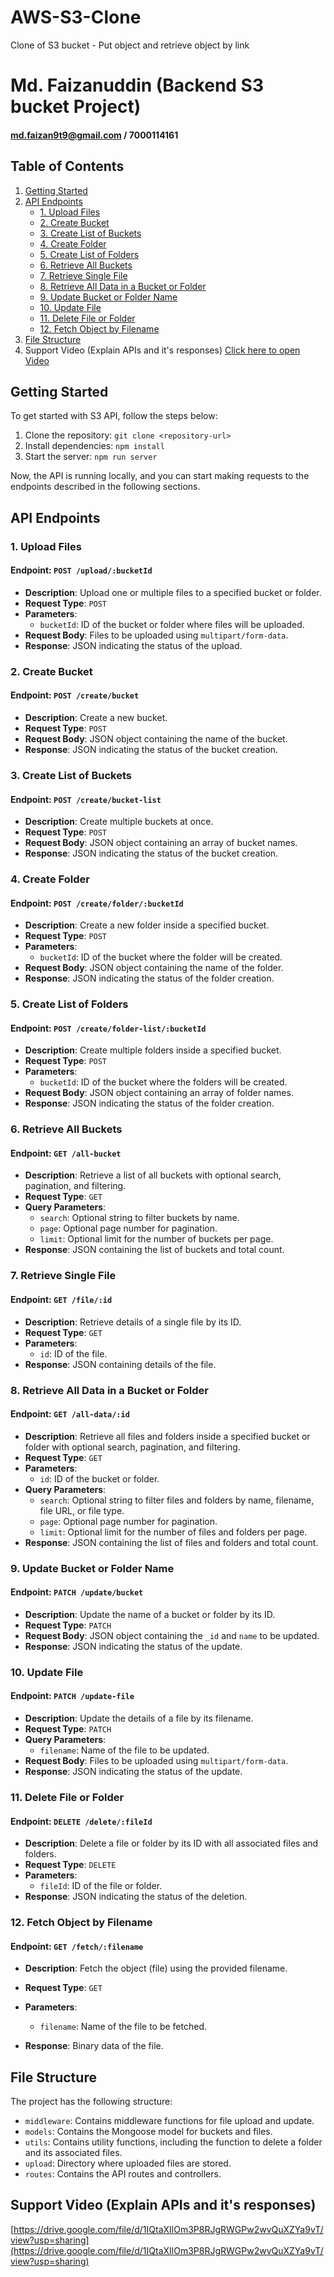 # AWS-S3-Clone
Clone of S3 bucket - Put object and retrieve object by link

# Md. Faizanuddin (Backend S3 bucket Project)
#### md.faizan9t9@gmail.com / 7000114161

## Table of Contents

1. [Getting Started](#getting-started)
2. [API Endpoints](#api-endpoints)
    - [1. Upload Files](#1-upload-files)
    - [2. Create Bucket](#2-create-bucket)
    - [3. Create List of Buckets](#3-create-list-of-buckets)
    - [4. Create Folder](#4-create-folder)
    - [5. Create List of Folders](#5-create-list-of-folders)
    - [6. Retrieve All Buckets](#6-retrieve-all-buckets)
    - [7. Retrieve Single File](#7-retrieve-single-file)
    - [8. Retrieve All Data in a Bucket or Folder](#8-retrieve-all-data-in-a-bucket-or-folder)
    - [9. Update Bucket or Folder Name](#9-update-bucket-or-folder-name)
    - [10. Update File](#10-update-file)
    - [11. Delete File or Folder](#11-delete-file-or-folder)
    - [12. Fetch Object by Filename](#12-fetch-object-by-filename)
3. [File Structure](#file-structure)
4. Support Video (Explain APIs and it's responses)
[Click here to open Video](https://drive.google.com/file/d/1IQtaXIlOm3P8RJgRWGPw2wvQuXZYa9vT/view?usp=sharing)

## Getting Started

To get started with S3 API, follow the steps below:

1. Clone the repository: `git clone <repository-url>`
2. Install dependencies: `npm install`
3. Start the server: `npm run server`

Now, the API is running locally, and you can start making requests to the endpoints described in the following sections.

## API Endpoints

### 1. Upload Files

#### Endpoint: `POST /upload/:bucketId`
- **Description**: Upload one or multiple files to a specified bucket or folder.
- **Request Type**: `POST`
- **Parameters**:
  - `bucketId`: ID of the bucket or folder where files will be uploaded.
- **Request Body**: Files to be uploaded using `multipart/form-data`.
- **Response**: JSON indicating the status of the upload.

### 2. Create Bucket

#### Endpoint: `POST /create/bucket`
- **Description**: Create a new bucket.
- **Request Type**: `POST`
- **Request Body**: JSON object containing the name of the bucket.
- **Response**: JSON indicating the status of the bucket creation.

### 3. Create List of Buckets

#### Endpoint: `POST /create/bucket-list`
- **Description**: Create multiple buckets at once.
- **Request Type**: `POST`
- **Request Body**: JSON object containing an array of bucket names.
- **Response**: JSON indicating the status of the bucket creation.

### 4. Create Folder

#### Endpoint: `POST /create/folder/:bucketId`
- **Description**: Create a new folder inside a specified bucket.
- **Request Type**: `POST`
- **Parameters**:
  - `bucketId`: ID of the bucket where the folder will be created.
- **Request Body**: JSON object containing the name of the folder.
- **Response**: JSON indicating the status of the folder creation.

### 5. Create List of Folders

#### Endpoint: `POST /create/folder-list/:bucketId`
- **Description**: Create multiple folders inside a specified bucket.
- **Request Type**: `POST`
- **Parameters**:
  - `bucketId`: ID of the bucket where the folders will be created.
- **Request Body**: JSON object containing an array of folder names.
- **Response**: JSON indicating the status of the folder creation.

### 6. Retrieve All Buckets

#### Endpoint: `GET /all-bucket`
- **Description**: Retrieve a list of all buckets with optional search, pagination, and filtering.
- **Request Type**: `GET`
- **Query Parameters**:
  - `search`: Optional string to filter buckets by name.
  - `page`: Optional page number for pagination.
  - `limit`: Optional limit for the number of buckets per page.
- **Response**: JSON containing the list of buckets and total count.

### 7. Retrieve Single File

#### Endpoint: `GET /file/:id`
- **Description**: Retrieve details of a single file by its ID.
- **Request Type**: `GET`
- **Parameters**:
  - `id`: ID of the file.
- **Response**: JSON containing details of the file.

### 8. Retrieve All Data in a Bucket or Folder

#### Endpoint: `GET /all-data/:id`
- **Description**: Retrieve all files and folders inside a specified bucket or folder with optional search, pagination, and filtering.
- **Request Type**: `GET`
- **Parameters**:
  - `id`: ID of the bucket or folder.
- **Query Parameters**:
  - `search`: Optional string to filter files and folders by name, filename, file URL, or file type.
  - `page`: Optional page number for pagination.
  - `limit`: Optional limit for the number of files and folders per page.
- **Response**: JSON containing the list of files and folders and total count.

### 9. Update Bucket or Folder Name

#### Endpoint: `PATCH /update/bucket`
- **Description**: Update the name of a bucket or folder by its ID.
- **Request Type**: `PATCH`
- **Request Body**: JSON object containing the `_id` and `name` to be updated.
- **Response**: JSON indicating the status of the update.

### 10. Update File

#### Endpoint: `PATCH /update-file`
- **Description**: Update the details of a file by its filename.
- **Request Type**: `PATCH`
- **Query Parameters**:
  - `filename`: Name of the file to be updated.
- **Request Body**: Files to be uploaded using `multipart/form-data`.
- **Response**: JSON indicating the status of the update.

### 11. Delete File or Folder

#### Endpoint: `DELETE /delete/:fileId`
- **Description**: Delete a file or folder by its ID with all associated files and folders.
- **Request Type**: `DELETE`
- **Parameters**:
  - `fileId`: ID of the file or folder.
- **Response**: JSON indicating the status of the deletion.

### 12. Fetch Object by Filename

#### Endpoint: `GET /fetch/:filename`
- **Description**: Fetch the object (file) using the provided filename.
- **Request Type**: `GET`
- **Parameters**:
  - `filename`: Name of the file to be fetched.


- **Response**: Binary data of the file.

## File Structure

The project has the following structure:

- `middleware`: Contains middleware functions for file upload and update.
- `models`: Contains the Mongoose model for buckets and files.
- `utils`: Contains utility functions, including the function to delete a folder and its associated files.
- `upload`: Directory where uploaded files are stored.
- `routes`: Contains the API routes and controllers.

## Support Video (Explain APIs and it's responses)
[https://drive.google.com/file/d/1IQtaXIlOm3P8RJgRWGPw2wvQuXZYa9vT/view?usp=sharing](https://drive.google.com/file/d/1IQtaXIlOm3P8RJgRWGPw2wvQuXZYa9vT/view?usp=sharing)
